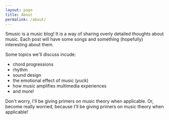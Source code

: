 ```yaml
---
layout: page
title: About
permalink: /about/
---
```


Smusic is a music blog! It is a way of sharing overly detailed thoughts about music. Each post will have some songs and something (hopefully) interesting about them.

Some topics we'll discuss incude:

- chord progressions
- rhythm
- sound design
- the emotional effect of music (_yuck_)
- how music amplifies multimedia experiences
- and more!

Don't worry, I'll be giving primers on music theory when applicable.
Or, become really worried, because I'll be giving primers on music theory when applicable!
